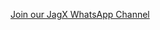 <a href="https://whatsapp.com/channel/0029VaS41YEDeON6Qr6Csh3D" target="_blank">Join our JagX WhatsApp Channel
